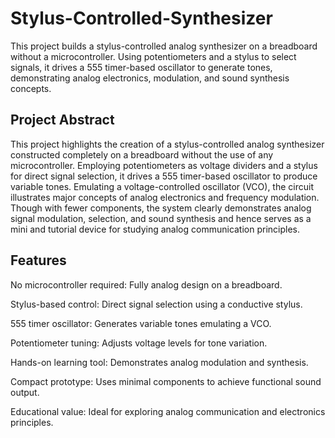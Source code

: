 # Stylus-Controlled-Synthesizer
This project builds a stylus-controlled analog synthesizer on a breadboard without a microcontroller. Using potentiometers and a stylus to select signals, it drives a 555 timer-based oscillator to generate tones, demonstrating analog electronics, modulation, and sound synthesis concepts.
## Project Abstract
This project highlights the creation of a stylus-controlled analog synthesizer constructed completely on a breadboard without the use of any microcontroller. 
Employing potentiometers as voltage dividers and a stylus for direct signal selection, it drives a 555 timer-based oscillator to produce variable tones. 
Emulating a voltage-controlled oscillator (VCO), the circuit illustrates major concepts of analog electronics and frequency modulation. 
Though with fewer components, the system clearly demonstrates analog signal modulation, selection, and sound synthesis and hence serves as a mini and tutorial device for studying analog communication principles.
## Features
No microcontroller required: Fully analog design on a breadboard.

Stylus-based control: Direct signal selection using a conductive stylus.

555 timer oscillator: Generates variable tones emulating a VCO.

Potentiometer tuning: Adjusts voltage levels for tone variation.

Hands-on learning tool: Demonstrates analog modulation and synthesis.

Compact prototype: Uses minimal components to achieve functional sound output.

Educational value: Ideal for exploring analog communication and electronics principles.
